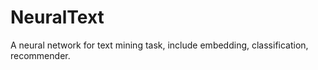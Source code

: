 # NeuralText
A neural network for text mining task, include embedding, classification, recommender.
